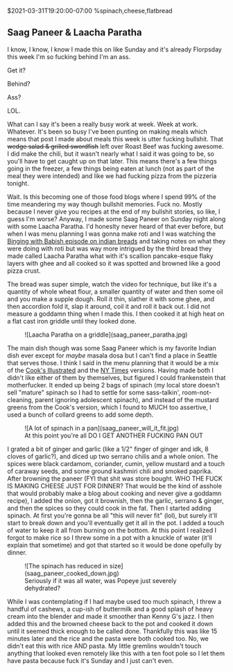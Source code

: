$2021-03-31T19:20:00-07:00
%spinach,cheese,flatbread
## Saag Paneer & Laacha Paratha

I know, I know, I know I made this on like Sunday and it's already Florpsday this week I'm so fucking behind I'm an ass.

Get it?

Behind?

Ass?

LOL.

What can I say it's been a really busy work at week. Week at work. Whatever. It's been so busy I've been punting on making meals which means that post I made about meals this week is utter fucking bullshit. That <span style="text-decoration: line-through">wedge salad & grilled swordfish</span> left over Roast Beef was fucking awesome.  I did make the chili, but it wasn't nearly what I said it was going to be, so you'll have to get caught up on that later. This means there's a few things going in the freezer, a few things being eaten at lunch (not as part of the meal they were intended) and like we had fucking pizza from the pizzeria tonight.

Wait. Is this becoming one of those food blogs where I spend 99% of the time meandering my way though bullshit memories. Fuck no. Mostly because I never give you recipes at the end of my bullshit stories, so like, I guess I'm worse?  Anyway, I made some Saag Paneer on Sunday night along with some Laacha Paratha. I'd honeslty never heard of that ever before, but when I was menu planning I was gonna make roti and I was watching the [Binging with Babish episode on indian breads](https://www.youtube.com/watch?v=RnApthldLPY) and taking notes on what they were doing with roti but was way more intrigued by the third bread they made called Laacha Paratha what with it's scallion pancake-esque flaky layers with ghee and all cooked so it was spotted and browned like a good pizza crust.

The bread was super simple, watch the video for technique, but like it's a quantity of whole wheat flour, a smaller quantity of water and then some oil and you make a supple dough.  Roll it thin, slather it with some ghee, and then accordion fold it, slap it around, coil it and roll it back out. I did not measure a goddamn thing when I made this.  I then cooked it at high heat on a flat cast iron griddle until they looked done.

<figure>
![Laacha Paratha on a griddle](saag_paneer_paratha.jpg)
<figcaption></figcaption>
</figure>

The main dish though was some Saag Paneer which is my favorite Indian dish ever except for _maybe_ masala dosa but I can't find a place in Seattle that serves those. I think I said in the menu planning that it would be a mix of the [Cook's Illustrated](https://www.cooksillustrated.com/recipes/7028-indian-style-spinach-with-fresh-cheese-saag-paneer) and the [NY Times](https://cooking.nytimes.com/recipes/1021954-saag-paneer) versions. Having made both I didn't like either of them by themselves, but figured I could frankenstein that motherfucker.  It ended up being 2 bags of spinach (my local store doesn't sell "mature" spinach so I had to settle for some sass-talkin', room-not-cleaning, parent ignoring adolescent spinach), and instead of the mustard greens from the Cook's version, which I found to MUCH too assertive, I used a bunch of collard greens to add some depth.

<figure>
![A lot of spinach in a pan](saag_paneer_will_it_fit.jpg)
<figcaption>At this point you're all DO I GET ANOTHER FUCKING PAN OUT</figcaption>
</figure>

I grated a bit of ginger and garlic (like a 1/2" finger of ginger and idk, 8 cloves of garlic?), and diced up two serrano chilis and a whole onion. The spices were black cardamom, coriander, cumin, yellow mustard and a touch of caraway seeds, and some ground kashmiri chili and smoked paprika.  After browning the paneer (FYI that shit was store bought. WHO THE FUCK IS MAKING CHEESE JUST FOR DINNER? That would be the kind of asshole that would probably make a blog about cooking and never give a goddamn recipe), I added the onion, got it brownish, then the garlic, serrano & ginger, and then the spices so they could cook in the fat.  Then I started adding spinach. At first you're gonna be all "this will never fit" (lol), but surely it'll start to break down and you'll eventually get it all in the pot. I added a touch of water to keep it all from burning on the bottom. At this point I realized I forgot to make rice so I threw some in a pot with a knuckle of water (it'll explain that sometime) and got that started so it would be done opefully by dinner.

<figure>
![The spinach has reduced in size](saag_paneer_cooked_down.jpg)
<figcaption>Seriously if it was all water, was Popeye just severely dehydrated?</figcaption>
</figure>

While I was contemplating if I had maybe used too much spinach, I threw a handful of cashews, a cup-ish of buttermilk and a good splash of heavy cream into the blender and made it smoother than Kenny G's jazz.  I then added this and the browned cheese back to the pot and cooked it down until it seemed thick enough to be called done. Thankfully this was like 15 minutes later and the rice and the pasta were both cooked too. No, we didn't eat this with rice AND pasta. My little gremlins wouldn't touch anything that looked even remotely like this with a ten foot pole so I let them have pasta because fuck it's Sunday and I just can't even.
